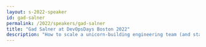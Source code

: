 ```yaml
---
layout: s-2022-speaker
id: gad-salner
permalink: /2022/speakers/gad-salner
title: "Gad Salner at DevOpsDays Boston 2022"
description: "How to scale a unicorn-building engineering team (and stay sane)"
---
```

    
